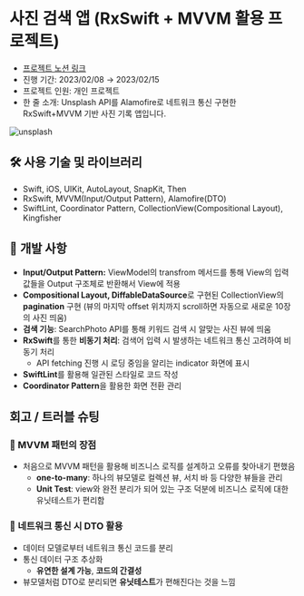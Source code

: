 # 사진 검색 앱 (RxSwift + MVVM 활용 프로젝트)
- [프로젝트 노션 링크](https://organized-elderberry-847.notion.site/f862b77c52eb4e76b6b19cf05c319894)
- 진행 기간: 2023/02/08 → 2023/02/15
- 프로젝트 인원: 개인 프로젝트
- 한 줄 소개: Unsplash API를 Alamofire로 네트워크 통신 구현한 RxSwift+MVVM 기반 사진 기록 앱입니다.

![unsplash](https://user-images.githubusercontent.com/70970222/219393580-431b85b1-0f5e-4960-9900-ccb41f079f02.png)

## 🛠️ 사용 기술 및 라이브러리

- Swift, iOS, UIKit, AutoLayout, SnapKit, Then
- RxSwift, MVVM(Input/Output Pattern), Alamofire(DTO)
- SwiftLint, Coordinator Pattern, CollectionView(Compositional Layout), Kingfisher

## 👾 개발 사항

- **Input/Output Pattern:** ViewModel의 transfrom 메서드를 통해 View의 입력값들을 Output 구조체로 반환해서 View에 적용
- **Compositional Layout, DiffableDataSource**로 구현된 CollectionView의 **pagination** 구현 (뷰의 마지막 offset 위치까지 scroll하면 자동으로 새로운 10장의 사진 띄움)
- **검색 기능**: SearchPhoto API를 통해 키워드 검색 시 알맞는 사진 뷰에 띄움
- **RxSwift**를 통한 **비동기 처리**: 검색어 입력 시 발생하는 네트워크 통신 고려하여 비동기 처리
    - API fetching 진행 시 로딩 중임을 알리는 indicator 화면에 표시
- **SwiftLint**를 활용해 일관된 스타일로 코드 작성
- **Coordinator Pattern**을 활용한 화면 전환 관리

## 회고 / 트러블 슈팅

### 💌 MVVM 패턴의 장점

- 처음으로 MVVM 패턴을 활용해 비즈니스 로직를 설계하고 오류를 찾아내기 편했음
    - **one-to-many**: 하나의 뷰모델로 컬렉션 뷰, 서치 바 등 다양한 뷰들을 관리
    - **Unit Test**: view와 완전 분리가 되어 있는 구조 덕분에 비즈니스 로직에 대한 유닛테스트가 편리함

### **📘** 네트워크 통신 시 DTO 활용

- 데이터 모델로부터 네트워크 통신 코드를 분리
- 통신 데이터 구조 추상화
    - **유연한 설계 가능**, **코드의 간결성**
- 뷰모델처럼 DTO로 분리되면 **유닛테스트**가 편해진다는 것을 느낌
